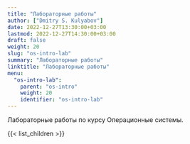 ```yaml
---
title: "Лабораторные работы"
author: ["Dmitry S. Kulyabov"]
date: 2022-12-27T13:30:00+03:00
lastmod: 2022-12-27T14:30:00+03:00
draft: false
weight: 20
slug: "os-intro-lab"
summary: "Лабораторные работы"
linktitle: "Лабораторные работы"
menu:
  "os-intro-lab":
    parent: "os-intro"
    weight: 20
    identifier: "os-intro-lab"
---
```


Лабораторные работы по курсу Операционные системы.

<!--more-->

{{< list_children >}}
